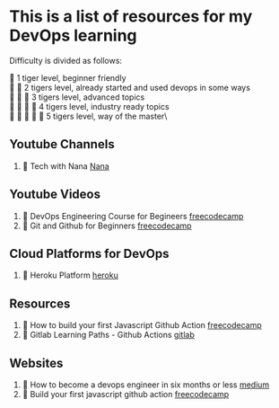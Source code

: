 # This is a list of resources for my DevOps learning

Difficulty is divided as follows:

🐯 1 tiger level, beginner friendly\
🐯 🐯 2 tigers level, already started and used devops in some ways\
🐯 🐯 🐯 3 tigers level, advanced topics\
🐯 🐯 🐯 🐯 4 tigers level, industry ready topics\
🐯 🐯 🐯 🐯 🐯 5 tigers level, way of the master\

## Youtube Channels

1. 🐯 Tech with Nana [Nana](https://www.youtube.com/watch?v=0yWAtQ6wYNM)

## Youtube Videos

1. 🐯 DevOps Engineering Course for Begineers [freecodecamp](https://www.youtube.com/watch?v=j5Zsa_eOXeY)
2. 🐯 Git and Github for Beginners [freecodecamp](https://www.youtube.com/watch?v=RGOj5yH7evk)

## Cloud Platforms for DevOps

1. 🐯 Heroku Platform [heroku](https://dashboard.heroku.com/login)

## Resources

1. 🐯 How to build your first Javascript Github Action [freecodecamp](https://www.freecodecamp.org/news/build-your-first-javascript-github-action/)
2. 🐯 Gitlab Learning Paths - Github Actions [gitlab](https://lab.github.com/githubtraining/devops-with-github-actions)
## Websites

1. 🐯 How to become a devops engineer in six months or less [medium](https://medium.com/@devfire/how-to-become-a-devops-engineer-in-six-months-or-less-366097df7737)
2. 🐯 Build your first javascript github action [freecodecamp](https://www.freecodecamp.org/news/build-your-first-javascript-github-action/)
